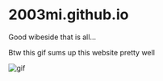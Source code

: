 # 2003mi.github.io
Good wibeside that is all...

Btw this gif sums up this website pretty well

![gif](https://media.giphy.com/media/26FPy3QZQqGtDcrja/giphy.gif)
